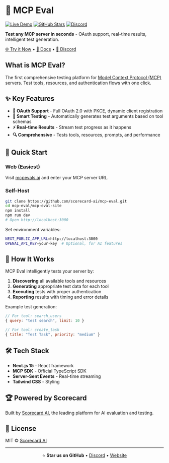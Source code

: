 # 🚀 MCP Eval

[![Live Demo](https://img.shields.io/badge/🔴-Live%20Demo-red?style=for-the-badge)](https://www.mcpevals.ai)
[![GitHub Stars](https://img.shields.io/github/stars/scorecard-ai/mcp-eval?style=for-the-badge)](https://github.com/scorecard-ai/mcp-eval/stargazers)
[![Discord](https://img.shields.io/badge/Discord-7289DA?style=for-the-badge&logo=discord&logoColor=white)](https://discord.gg/keUXXXdR)

**Test any MCP server in seconds** - OAuth support, real-time results, intelligent test generation.

[🌐 Try it Now](https://www.mcpevals.ai) • [📖 Docs](#quick-start) • [💬 Discord](https://discord.gg/keUXXXdR)

## What is MCP Eval?

The first comprehensive testing platform for [Model Context Protocol (MCP)](https://modelcontextprotocol.io) servers. Test tools, resources, and authentication flows with one click.

## ✨ Key Features

- **🔐 OAuth Support** - Full OAuth 2.0 with PKCE, dynamic client registration
- **🧪 Smart Testing** - Automatically generates test arguments based on tool schemas
- **⚡ Real-time Results** - Stream test progress as it happens
- **🔍 Comprehensive** - Tests tools, resources, prompts, and performance

## 🚀 Quick Start

### Web (Easiest)

Visit [mcpevals.ai](https://www.mcpevals.ai) and enter your MCP server URL.

### Self-Host

```bash
git clone https://github.com/scorecard-ai/mcp-eval.git
cd mcp-eval/mcp-eval-site
npm install
npm run dev
# Open http://localhost:3000
```

Set environment variables:
```bash
NEXT_PUBLIC_APP_URL=http://localhost:3000
OPENAI_API_KEY=your-key  # Optional, for AI features
```

## 🧠 How It Works

MCP Eval intelligently tests your server by:

1. **Discovering** all available tools and resources
2. **Generating** appropriate test data for each tool
3. **Executing** tests with proper authentication
4. **Reporting** results with timing and error details

Example test generation:
```javascript
// For tool: search_users
{ query: "test search", limit: 10 }

// For tool: create_task
{ title: "Test Task", priority: "medium" }
```

## 🛠️ Tech Stack

- **Next.js 15** - React framework
- **MCP SDK** - Official TypeScript SDK
- **Server-Sent Events** - Real-time streaming
- **Tailwind CSS** - Styling

## 🏆 Powered by Scorecard

Built by [Scorecard AI](https://scorecard.ai), the leading platform for AI evaluation and testing.

## 📜 License

MIT © [Scorecard AI](https://scorecard.ai)

---

<div align="center">

⭐ **Star us on GitHub** • [Discord](https://discord.gg/keUXXXdR) • [Website](https://www.mcpevals.ai)

</div>